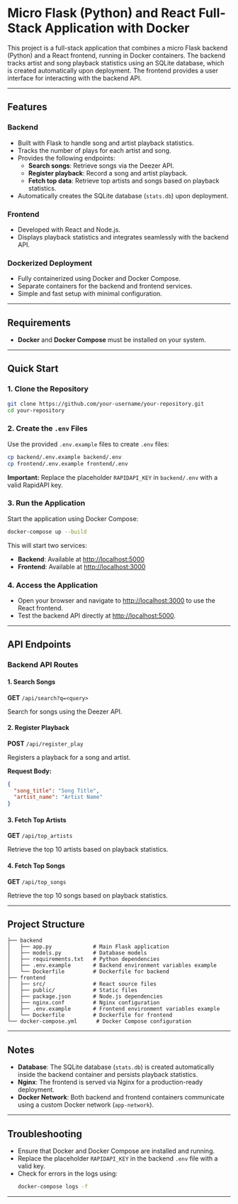 # Micro Flask (Python) and React Full-Stack Application with Docker

This project is a full-stack application that combines a micro Flask backend (Python) and a React frontend, running in Docker containers. The backend tracks artist and song playback statistics using an SQLite database, which is created automatically upon deployment. The frontend provides a user interface for interacting with the backend API.

---

## Features

### **Backend**
- Built with Flask to handle song and artist playback statistics.
- Tracks the number of plays for each artist and song.
- Provides the following endpoints:
  - **Search songs**: Retrieve songs via the Deezer API.
  - **Register playback**: Record a song and artist playback.
  - **Fetch top data**: Retrieve top artists and songs based on playback statistics.
- Automatically creates the SQLite database (`stats.db`) upon deployment.

### **Frontend**
- Developed with React and Node.js.
- Displays playback statistics and integrates seamlessly with the backend API.

### **Dockerized Deployment**
- Fully containerized using Docker and Docker Compose.
- Separate containers for the backend and frontend services.
- Simple and fast setup with minimal configuration.

---

## Requirements

- **Docker** and **Docker Compose** must be installed on your system.

---

## Quick Start

### 1. Clone the Repository
```bash
git clone https://github.com/your-username/your-repository.git
cd your-repository
```

### 2. Create the `.env` Files

Use the provided `.env.example` files to create `.env` files:
```bash
cp backend/.env.example backend/.env
cp frontend/.env.example frontend/.env
```

**Important:** Replace the placeholder `RAPIDAPI_KEY` in `backend/.env` with a valid RapidAPI key.

### 3. Run the Application

Start the application using Docker Compose:
```bash
docker-compose up --build
```

This will start two services:
- **Backend**: Available at [http://localhost:5000](http://localhost:5000)
- **Frontend**: Available at [http://localhost:3000](http://localhost:3000)

### 4. Access the Application

- Open your browser and navigate to [http://localhost:3000](http://localhost:3000) to use the React frontend.
- Test the backend API directly at [http://localhost:5000](http://localhost:5000).

---

## API Endpoints

### **Backend API Routes**

#### 1. **Search Songs**
**GET** `/api/search?q=<query>`

Search for songs using the Deezer API.

#### 2. **Register Playback**
**POST** `/api/register_play`

Registers a playback for a song and artist.

**Request Body:**
```json
{
  "song_title": "Song Title",
  "artist_name": "Artist Name"
}
```

#### 3. **Fetch Top Artists**
**GET** `/api/top_artists`

Retrieve the top 10 artists based on playback statistics.

#### 4. **Fetch Top Songs**
**GET** `/api/top_songs`

Retrieve the top 10 songs based on playback statistics.

---

## Project Structure

```
├── backend
│   ├── app.py             # Main Flask application
│   ├── models.py          # Database models
│   ├── requirements.txt   # Python dependencies
│   ├── .env.example       # Backend environment variables example
│   └── Dockerfile         # Dockerfile for backend
├── frontend
│   ├── src/               # React source files
│   ├── public/            # Static files
│   ├── package.json       # Node.js dependencies
│   ├── nginx.conf         # Nginx configuration
│   ├── .env.example       # Frontend environment variables example
│   └── Dockerfile         # Dockerfile for frontend
└── docker-compose.yml      # Docker Compose configuration
```

---

## Notes

- **Database**: The SQLite database (`stats.db`) is created automatically inside the backend container and persists playback statistics.
- **Nginx**: The frontend is served via Nginx for a production-ready deployment.
- **Docker Network**: Both backend and frontend containers communicate using a custom Docker network (`app-network`).

---

## Troubleshooting

- Ensure that Docker and Docker Compose are installed and running.
- Replace the placeholder `RAPIDAPI_KEY` in the backend `.env` file with a valid key.
- Check for errors in the logs using:
  ```bash
  docker-compose logs -f
  ```

---
